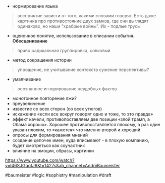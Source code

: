 - нормирование языка
> восприятие зависти от того, какими словами говорят. Есть даже картинка про противостояние двух замков, где они выглядят одинаково, но наши "храбрые войны". Их - подлые трусы

- оценочное понятие, использование в описании события. **Обесценивание**
> право радикальная группировка, совковый

- метод сокращения истории
> упрощение, не учитывание контекста
> сужение перспективы? 

- умалчивание 
> осознанное игнорирование неудобных фактов

- монотонное повторение лжи?
- преувеличение
- известие со всех сторон (со всех утюгов)
- искажение «если все вокруг говорят одно и тоже, то это правда»
- эффект качели, противопоставляем две позиции «злой трамп, а Обама хорошо». Хорошее противопоставляется плохому, а раз один указан плохим, то «кажется» что именно второй и хороший
- опросы для формирования мнений
- создание цепочек имен, куда вписывают - в плохую компанию, будет смотреться как соучастник
- влияние на эмоции, образы, картинки

https://www.youtube.com/watch?v=I46SJGqotJ8&t=1427s&ab_channel=AndriiBaumeister

#baumeister #logic #sophistry #manipulation
#draft